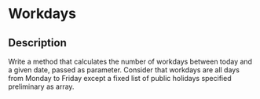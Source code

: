 # Workdays

## Description
Write a method that calculates the number of workdays between today and a given date, passed as parameter.
Consider that workdays are all days from Monday to Friday except a fixed list of public holidays specified preliminary as array.